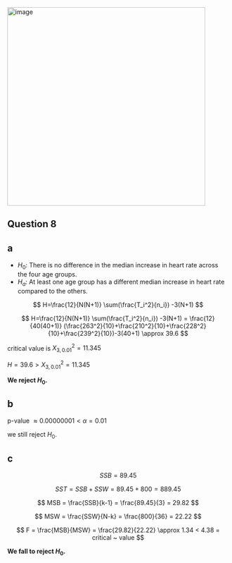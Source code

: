 <img width="450" alt="image" src="https://github.com/user-attachments/assets/a97797fa-f805-4ef7-a40f-177783ddae5c" />

## Question 8

## a

- $H_0$: There is no difference in the median increase in heart rate across the four age groups.
- $H_a$: At least one age group has a different median increase in heart rate compared to the others.

$$
H=\frac{12}{N(N+1)} \sum(\frac{T_i^2}{n_i}) -3(N+1)
$$

$$
H=\frac{12}{N(N+1)} \sum(\frac{T_i^2}{n_i}) -3(N+1) = \frac{12}{40(40+1)} (\frac{263^2}{10}+\frac{210^2}{10}+\frac{228^2}{10}+\frac{239^2}{10})-3(40+1) \approx 39.6
$$

critical value is $X_{3,0.01}^2=11.345$

$H=39.6>X_{3,0.01}^2=11.345$

**We reject $H_0$.**

## b

p-value $\approx 0.00000001 < \alpha = 0.01$

we still reject $H_0$.

## c

$$
SSB = 89.45
$$

$$
SST = SSB + SSW = 89.45 + 800 = 889.45
$$  

$$
MSB = \frac{SSB}{k-1} = \frac{89.45}{3} = 29.82
$$

$$
MSW = \frac{SSW}{N-k} = \frac{800}{36} = 22.22
$$ 

$$
F = \frac{MSB}{MSW} = \frac{29.82}{22.22} \approx 1.34 < 4.38 = critical ~ value
$$

**We fall to reject $H_0$.**

